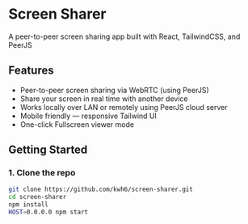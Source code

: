 # Screen Sharer

A peer-to-peer screen sharing app built with React, TailwindCSS, and PeerJS
## Features

- Peer-to-peer screen sharing via WebRTC (using PeerJS)
- Share your screen in real time with another device
- Works locally over LAN or remotely using PeerJS cloud server
- Mobile friendly — responsive Tailwind UI
- One-click Fullscreen viewer mode

## Getting Started

### 1. Clone the repo

```bash
git clone https://github.com/kwh6/screen-sharer.git
cd screen-sharer
npm install
HOST=0.0.0.0 npm start
